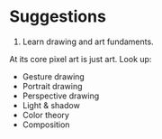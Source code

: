 # Suggestions
1. Learn drawing and art fundaments.

At its core pixel art is just art. Look up:
- Gesture drawing
- Portrait drawing
- Perspective drawing
- Light & shadow
- Color theory
- Composition
